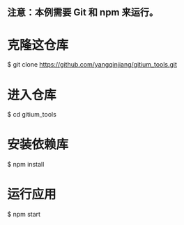 ## 注意：本例需要 Git 和 npm 来运行。
# 克隆这仓库
$ git clone https://github.com/yangqinjiang/gitium_tools.git
# 进入仓库
$ cd gitium_tools
# 安装依赖库
$ npm install
# 运行应用
$ npm start